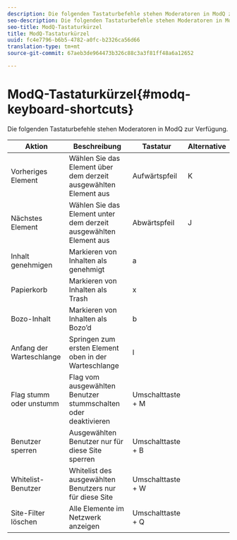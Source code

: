 ```yaml
---
description: Die folgenden Tastaturbefehle stehen Moderatoren in ModQ zur Verfügung.
seo-description: Die folgenden Tastaturbefehle stehen Moderatoren in ModQ zur Verfügung.
seo-title: ModQ-Tastaturkürzel
title: ModQ-Tastaturkürzel
uuid: fc4e7796-b6b5-4782-a0fc-b2326ca56d66
translation-type: tm+mt
source-git-commit: 67aeb3de964473b326c88c3a3f81ff48a6a12652

---
```



# ModQ-Tastaturkürzel{#modq-keyboard-shortcuts}

Die folgenden Tastaturbefehle stehen Moderatoren in ModQ zur Verfügung.

| Aktion | Beschreibung | Tastatur | Alternative |
|---|---|---|---|
| Vorheriges Element | Wählen Sie das Element über dem derzeit ausgewählten Element aus | Aufwärtspfeil | K |
| Nächstes Element | Wählen Sie das Element unter dem derzeit ausgewählten Element aus | Abwärtspfeil | J |
| Inhalt genehmigen | Markieren von Inhalten als genehmigt | a |  |
| Papierkorb | Markieren von Inhalten als Trash | x |  |
| Bozo-Inhalt | Markieren von Inhalten als Bozo’d | b |  |
| Anfang der Warteschlange | Springen zum ersten Element oben in der Warteschlange | l |  |
| Flag stumm oder unstumm | Flag vom ausgewählten Benutzer stummschalten oder deaktivieren | Umschalttaste + M |  |
| Benutzer sperren | Ausgewählten Benutzer nur für diese Site sperren | Umschalttaste + B |  |
| Whitelist-Benutzer | Whitelist des ausgewählten Benutzers nur für diese Site | Umschalttaste + W |  |
| Site-Filter löschen | Alle Elemente im Netzwerk anzeigen | Umschalttaste + Q |  |

